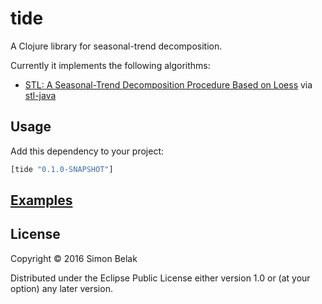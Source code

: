 # tide

A Clojure library for seasonal-trend decomposition.

Currently it implements the following algorithms:

* [STL: A Seasonal-Trend Decomposition Procedure Based on Loess](http://www.wessa.net/download/stl.pdf) via [stl-java](https://github.com/brandtg/stl-java)

## Usage

Add this dependency to your project:

```clj
[tide "0.1.0-SNAPSHOT"]
```

## [Examples](http://viewer.gorilla-repl.org/view.html?source=github&user=sbelak&repo=tide&path=examples/examples.cljw)


## License

Copyright © 2016 Simon Belak

Distributed under the Eclipse Public License either version 1.0 or (at
your option) any later version.
